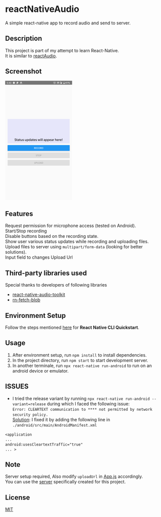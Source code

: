 # reactNativeAudio
A simple react-native app to record audio and send to server.


## Description
This project is part of my attempt to learn React-Native. <br />
It is similar to [reactAudio](https://github.com/HarshalRohit/reactAudio). <br />


## Screenshot
![Image](./appImage.png)


## Features
Request permission for microphone access (tested on Android). <br />
Start/Stop recording <br />
Disable buttons based on the recording state. <br />
Show user various status updates while recording and uploading files. <br />
Upload files to server using `multipart/form-data` (looking for better solutions). <br />
Input field to changes Upload Url 


## Third-party libraries used
Special thanks to developers of following libraries <br />
* [react-native-audio-toolkit](https://github.com/react-native-community/react-native-audio-toolkit)
* [rn-fetch-blob](https://github.com/joltup/rn-fetch-blob)


## Environment Setup
Follow the steps mentioned [here](https://reactnative.dev/docs/environment-setup) for **React Native CLI Quickstart**.

## Usage
1. After environment setup, run `npm install` to install dependencies.
2. In the project directory, run `npm start` to start development server.
3. In another terminale, run `npx react-native run-android` to run on an android device or emulator.

## ISSUES

+ I tried the release variant by running `npx react-native run-android --variant=release` during which I faced the following issue:  
`Error: CLEARTEXT communication to **** not permitted by network security policy.`  
[Solution](https://stackoverflow.com/questions/45940861/android-8-cleartext-http-traffic-not-permitted): I fixed it by adding the following line in `./android/src/main/AndroidManifest.xml`  
```
<application
...
android:usesCleartextTraffic="true"
... >
```

## Note
Server setup required, Also modify `uploadUrl` in [App.js](./App.js) accordingly. <br />
You can use the [server](https://github.com/HarshalRohit/express-try) specifically created for this project.


## License
[MIT](LICENSE)
